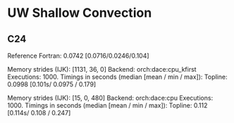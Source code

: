 # UW Shallow Convection

## C24

Reference Fortran: 0.0742 [0.0716/0.0246/0.104]

Memory strides (IJK): [1131, 36, 0]
Backend: orch:dace:cpu_kfirst
Executions: 1000.
Timings in seconds (median [mean / min / max]):
  Topline: 0.0998 [0.101s/ 0.0975 / 0.179]

Memory strides (IJK): [15, 0, 480]
Backend: orch:dace:cpu
Executions: 1000.
Timings in seconds (median [mean / min / max]):
  Topline: 0.112 [0.114s/ 0.108 / 0.247]
